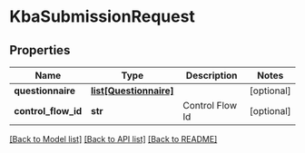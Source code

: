 # KbaSubmissionRequest

## Properties
Name | Type | Description | Notes
------------ | ------------- | ------------- | -------------
**questionnaire** | [**list[Questionnaire]**](Questionnaire.md) |  | [optional] 
**control_flow_id** | **str** | Control Flow Id | [optional] 

[[Back to Model list]](../README.md#documentation-for-models) [[Back to API list]](../README.md#documentation-for-api-endpoints) [[Back to README]](../README.md)

